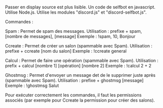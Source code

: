 Passer en display source est plus lisible.
Un code de selfbot en javascript.
Utilise Node.js.
Utilise les modules "discord.js" et "discord-selfbot.js".

Commandes :

  Spam : Permet de spam des messages.
    Utilisation : prefixe + spam, [nombre de messages], [message]
    Exemple : !spam, 10, Bonjour
    
  Ccreate : Permet de créer un salon (spammable avec Spam).
    Utilisation : prefixe + ccreate [nom du salon]
    Exemple : !ccreate general
    
  Calcul : Permet de faire une opération (spammable avec Spam).
    Utilisation : prefix + calcul [nombre 1] [opération] [nombre 2]
    Exemple : !calcul 2 + 2
    
  Ghostmsg : Permet d'envoyer un message det de le supprimer juste après (spammable avec Spam).
    Utilisation : prefixe + ghostmsg [message]
    Exemple : !ghostmsg Salut
    
  Pour exécuter correctement les commandes, il faut les permissions associés (par exemple pour Ccreate la permission pour créer des salons).
